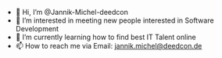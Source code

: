 - 👋 Hi, I’m @Jannik-Michel-deedcon
- 👀 I’m interested in meeting new people interested in Software Development 
- 🌱 I’m currently learning how to find best IT Talent online
- 📫 How to reach me via Email: jannik.michel@deedcon.de

<!---
Jannik-Michel-deedcon/Jannik-Michel-deedcon is a ✨ special ✨ repository because its `README.md` (this file) appears on your GitHub profile.
You can click the Preview link to take a look at your changes.
--->
